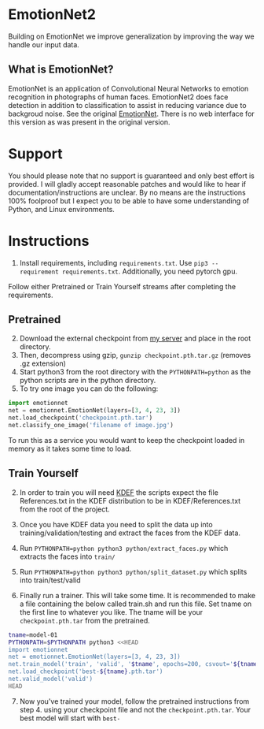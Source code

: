 # EmotionNet2
Building on EmotionNet we improve generalization by improving the way we handle our input data.

## What is EmotionNet?
EmotionNet is an application of Convolutional Neural Networks to emotion recognition in photographs of human faces. EmotionNet2 does face detection in addition to classification to assist in reducing variance due to backgroud noise. See the original [EmotionNet](https://github.com/co60ca/EmotionNet). There is no web interface for this version as was present in the original version.

# Support
You should please note that no support is guaranteed and only best effort is provided. I will gladly accept reasonable patches and would like to hear if documentation/instructions are unclear. By no means are the instructions 100% foolproof but I expect you to be able to have some understanding of Python, and Linux environments.

# Instructions
1. Install requirements, including `requirements.txt`. Use `pip3 --requirement requirements.txt`. Additionally, you need pytorch gpu. 

Follow either Pretrained or Train Yourself streams after completing the requirements.
## Pretrained
2. Download the external checkpoint from [my server](http://data.co60.ca/ai/checkpoint.pth.tar.gz) and place in the root directory. 
3. Then, decompress using gzip, `gunzip checkpoint.pth.tar.gz` (removes .gz extension)
4. Start python3 from the root directory with the `PYTHONPATH=python` as the python scripts are in the python directory.
5. To try one image you can do the following:
```python
import emotionnet
net = emotionnet.EmotionNet(layers=[3, 4, 23, 3])
net.load_checkpoint('checkpoint.pth.tar')
net.classify_one_image('filename of image.jpg')
```
To run this as a service you would want to keep the checkpoint loaded in memory as it takes some time to load.

## Train Yourself
2. In order to train you will need [KDEF](http://kdef.se/) the scripts expect the file References.txt in the KDEF distribution to be in KDEF/References.txt from the root of the project.

3. Once you have KDEF data you need to split the data up into training/validation/testing and extract the faces from the KDEF data.
4. Run `PYTHONPATH=python python3 python/extract_faces.py` which extracts the faces into `train/`
5. Run `PYTHONPATH=python python3 python/split_dataset.py` which splits into train/test/valid
6. Finally run a trainer. This will take some time. It is recommended to make a file containing the below called train.sh and run this file. Set tname on the first line to whatever you like. The tname will be your `checkpoint.pth.tar` from the pretrained.

```bash
tname=model-01
PYTHONPATH=$PYTHONPATH python3 <<HEAD
import emotionnet
net = emotionnet.EmotionNet(layers=[3, 4, 23, 3])
net.train_model('train', 'valid', '$tname', epochs=200, csvout='${tname}-csv.csv')
net.load_checkpoint('best-${tname}.pth.tar')
net.valid_model('valid')
HEAD
```
7. Now you've trained your model, follow the pretrained instructions from step 4. using your checkpoint file and not the `checkpoint.pth.tar`. Your best model will start with `best-`

